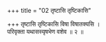 +++
title = "02 तृष्टासि तृष्टिकासि"

+++
तृष्टासि तृष्टिकासि विषा विषातक्यसि ।  
परिवृक्ता यथासस्यृषभेण वशेव ॥ २ ॥